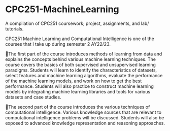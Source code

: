 # CPC251-MachineLearning
A compilation of CPC251 coursework; project, assignments, and lab/ tutorials.

CPC251 Machine Learning and Computational Intelligence is one of the courses that I take up during semester 2 AY22/23.

📍The first part of the course introduces methods of learning from data and explains the concepts behind various machine learning techniques. The course covers the basics of both supervised and unsupervised learning paradigms. Students will learn to identify the characteristics of datasets, select features and machine learning algorithms, evaluate the performance of the machine learning models, and work on how to get the best performance. Students will also practice to construct machine learning models by integrating machine learning libraries and tools for various datasets and case studies. 

📍The second part of the course introduces the various techniques of computational intelligence. Various knowledge sources that are relevant to computational intelligence problems will be discussed. Students will also be exposed to advanced knowledge representation and reasoning approaches.

